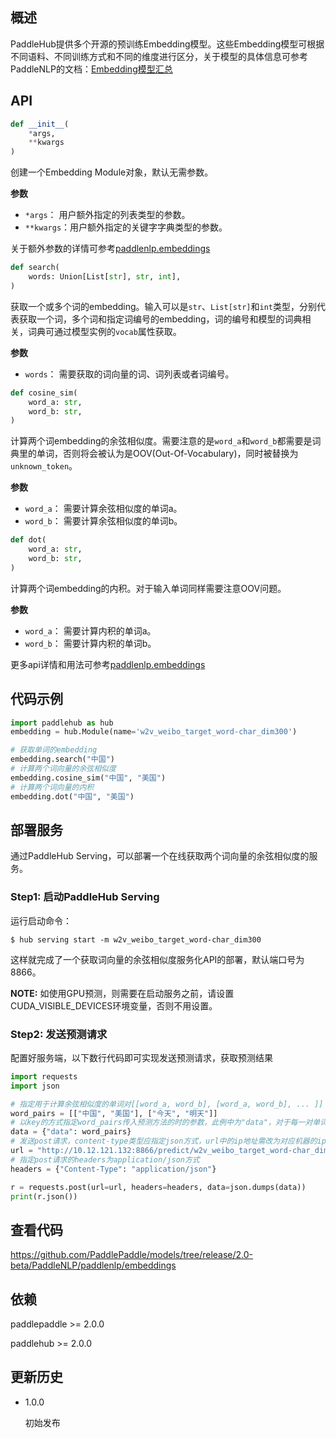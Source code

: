 ## 概述
PaddleHub提供多个开源的预训练Embedding模型。这些Embedding模型可根据不同语料、不同训练方式和不同的维度进行区分，关于模型的具体信息可参考PaddleNLP的文档：[Embedding模型汇总](https://github.com/PaddlePaddle/models/blob/release/2.0-beta/PaddleNLP/docs/embeddings.md)

## API

```python
def __init__(
    *args,
    **kwargs
)
```

创建一个Embedding Module对象，默认无需参数。

**参数**
* `*args`： 用户额外指定的列表类型的参数。
* `**kwargs`：用户额外指定的关键字字典类型的参数。

关于额外参数的详情可参考[paddlenlp.embeddings](https://github.com/PaddlePaddle/models/tree/release/2.0-beta/PaddleNLP/paddlenlp/embeddings)


```python
def search(
    words: Union[List[str], str, int],
)
```

获取一个或多个词的embedding。输入可以是`str`、`List[str]`和`int`类型，分别代表获取一个词，多个词和指定词编号的embedding，词的编号和模型的词典相关，词典可通过模型实例的`vocab`属性获取。

**参数**
* `words`： 需要获取的词向量的词、词列表或者词编号。


```python
def cosine_sim(
    word_a: str,
    word_b: str,
)
```
计算两个词embedding的余弦相似度。需要注意的是`word_a`和`word_b`都需要是词典里的单词，否则将会被认为是OOV(Out-Of-Vocabulary)，同时被替换为`unknown_token`。

**参数**
* `word_a`： 需要计算余弦相似度的单词a。
* `word_b`： 需要计算余弦相似度的单词b。


```python
def dot(
    word_a: str,
    word_b: str,
)
```
计算两个词embedding的内积。对于输入单词同样需要注意OOV问题。

**参数**
* `word_a`： 需要计算内积的单词a。
* `word_b`： 需要计算内积的单词b。

更多api详情和用法可参考[paddlenlp.embeddings](https://github.com/PaddlePaddle/models/tree/release/2.0-beta/PaddleNLP/paddlenlp/embeddings)

## 代码示例

```python
import paddlehub as hub
embedding = hub.Module(name='w2v_weibo_target_word-char_dim300')

# 获取单词的embedding
embedding.search("中国")
# 计算两个词向量的余弦相似度
embedding.cosine_sim("中国", "美国")
# 计算两个词向量的内积
embedding.dot("中国", "美国")
```

## 部署服务

通过PaddleHub Serving，可以部署一个在线获取两个词向量的余弦相似度的服务。

### Step1: 启动PaddleHub Serving

运行启动命令：

```shell
$ hub serving start -m w2v_weibo_target_word-char_dim300
```

这样就完成了一个获取词向量的余弦相似度服务化API的部署，默认端口号为8866。

**NOTE:** 如使用GPU预测，则需要在启动服务之前，请设置CUDA_VISIBLE_DEVICES环境变量，否则不用设置。

### Step2: 发送预测请求

配置好服务端，以下数行代码即可实现发送预测请求，获取预测结果

```python
import requests
import json

# 指定用于计算余弦相似度的单词对[[word_a, word_b], [word_a, word_b], ... ]]
word_pairs = [["中国", "美国"], ["今天", "明天"]]
# 以key的方式指定word_pairs传入预测方法的时的参数，此例中为"data"，对于每一对单词，调用cosine_sim进行余弦相似度的计算
data = {"data": word_pairs}
# 发送post请求，content-type类型应指定json方式，url中的ip地址需改为对应机器的ip
url = "http://10.12.121.132:8866/predict/w2v_weibo_target_word-char_dim300"
# 指定post请求的headers为application/json方式
headers = {"Content-Type": "application/json"}

r = requests.post(url=url, headers=headers, data=json.dumps(data))
print(r.json())
```

## 查看代码

https://github.com/PaddlePaddle/models/tree/release/2.0-beta/PaddleNLP/paddlenlp/embeddings

## 依赖

paddlepaddle >= 2.0.0

paddlehub >= 2.0.0

## 更新历史

* 1.0.0

  初始发布

